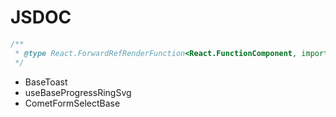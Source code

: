 # JSDOC

```jsx
/**
 * @type React.ForwardRefRenderFunction<React.FunctionComponent, import("./types").BaseImage_DEPRECATEDProps>
 */
```

- BaseToast
- useBaseProgressRingSvg
- CometFormSelectBase
